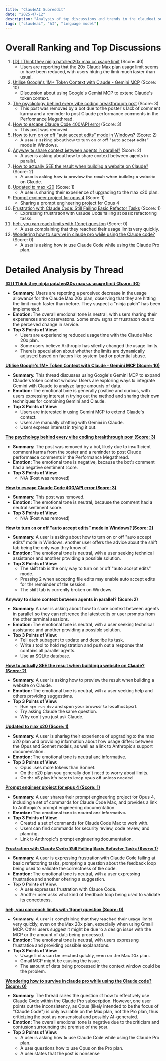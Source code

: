 ```yaml
---
title: "ClaudeAI Subreddit"
date: "2025-07-12"
description: "Analysis of top discussions and trends in the claudeai subreddit"
tags: ["claudeai", "AI", "language model"]
---
```


# Overall Ranking and Top Discussions
1.  [[D] I Think they ninja patched20x max cc usage limit](https://www.reddit.com/r/ClaudeAI/comments/1ly6dkq/i_think_they_ninja_patched20x_max_cc_usage_limit/) (Score: 40)
    *   Users are reporting that the 20x Claude Max plan usage limit seems to have been reduced, with users hitting the limit much faster than usual.
2.  [Utilise Google's 1M+ Token Context with Claude - Gemini MCP](https://www.reddit.com/r/ClaudeAI/comments/1ly6saq/utilise_googles_1m_token_context_with_claude/) (Score: 10)
    *   Discussion about using Google's Gemini MCP to extend Claude's token context.
3.  [The psychology behind every vibe coding breakthrough post](https://v.redd.it/dtfzq6opzfcf1) (Score: 3)
    *   This post was removed by a bot due to the poster's lack of comment karma and a reminder to post Claude performance comments in the Performance Megathread.
4.  [How to escape Claude Code 400/API error](https://www.reddit.com/r/ClaudeAI/comments/1ly5i3r/how_to_escape_claude_code_400api_error/) (Score: 3)
    *   This post was removed.
5.  [How to turn on or off "auto accept edits” mode in Windows?](https://www.reddit.com/r/ClaudeAI/comments/1ly66mo/how_to_turn_on_or_off_auto_accept_edits_mode_in/) (Score: 2)
    *   A user is asking about how to turn on or off "auto accept edits” mode in Windows.
6.  [Anyway to share context between agents in parallel?](https://www.reddit.com/r/ClaudeAI/comments/1ly7kml/anyway_to_share_context_between_agents_in_parallel/) (Score: 2)
    *   A user is asking about how to share context between agents in parallel.
7.  [How to actually SEE the result when building a website on Claude?](https://www.reddit.com/r/ClaudeAI/comments/1ly82bw/how_to_actually_see_the_result_when_building_a/) (Score: 2)
    *   A user is asking how to preview the result when building a website on Claude.
8.  [Updated to max x20](https://www.reddit.com/r/ClaudeAI/comments/1ly44gn/updated_to_max_x20/) (Score: 1)
    *   A user is sharing their experience of upgrading to the max x20 plan.
9.  [Prompt engineer project for opus 4](https://www.reddit.com/r/ClaudeAI/comments/1ly47ff/prompt_engineer_project_for_opus_4/) (Score: 1)
    *   Sharing a prompt engineering project for Opus 4
10. [Frustration with Claude Code: Still Failing Basic Refactor Tasks](https://www.reddit.com/r/ClaudeAI/comments/1ly8r9r/frustration_with_claude_code_still_failing_basic/) (Score: 1)
    *   Expressing frustration with Claude Code failing at basic refactoring tasks.
11. [heh, you can reach limits with 1(one) question](https://i.redd.it/vt6mqlq1zgcf1.png) (Score: 0)
    *   A user complaining that they reached their usage limits very quickly.
12. [Wondering how to survive in claude pro while using the Claude code?](https://www.reddit.com/r/ClaudeAI/comments/1ly8hjv/wondering_how_to_survive_in_claude_pro_while/) (Score: 0)
    *   A user is asking how to use Claude Code while using the Claude Pro plan.

# Detailed Analysis by Thread
**[[D] I Think they ninja patched20x max cc usage limit (Score: 40)](https://www.reddit.com/r/ClaudeAI/comments/1ly6dkq/i_think_they_ninja_patched20x_max_cc_usage_limit/)**
*  **Summary:** Users are reporting a perceived decrease in the usage allowance for the Claude Max 20x plan, observing that they are hitting the limit much faster than before. They suspect a "ninja patch" has been implemented.
*  **Emotion:** The overall emotional tone is neutral, with users sharing their experiences and observations. Some show signs of frustration due to the perceived change in service.
*  **Top 3 Points of View:**
    *   Users are experiencing reduced usage time with the Claude Max 20x plan.
    *   Some users believe Anthropic has silently changed the usage limits.
    *   There is speculation about whether the limits are dynamically adjusted based on factors like system load or potential abuse.

**[Utilise Google's 1M+ Token Context with Claude - Gemini MCP (Score: 10)](https://www.reddit.com/r/ClaudeAI/comments/1ly6saq/utilise_googles_1m_token_context_with_claude/)**
*  **Summary:** This thread discusses using Google's Gemini MCP to expand Claude's token context window. Users are exploring ways to integrate Gemini with Claude to analyze large amounts of data.
*  **Emotion:** The emotional tone is generally positive and curious, with users expressing interest in trying out the method and sharing their own techniques for combining Gemini and Claude.
*  **Top 3 Points of View:**
    *   Users are interested in using Gemini MCP to extend Claude's context.
    *   Users are manually chatting with Gemini in Claude.
    *   Users express interest in trying it out.

**[The psychology behind every vibe coding breakthrough post (Score: 3)](https://v.redd.it/dtfzq6opzfcf1)**
*  **Summary:** The post was removed by a bot, likely due to insufficient comment karma from the poster and a reminder to post Claude performance comments in the Performance Megathread.
*  **Emotion:** The emotional tone is negative, because the bot's comment had a negative sentiment score.
*  **Top 3 Points of View:**
    *   N/A (Post was removed)

**[How to escape Claude Code 400/API error (Score: 3)](https://www.reddit.com/r/ClaudeAI/comments/1ly5i3r/how_to_escape_claude_code_400api_error/)**
*  **Summary:** This post was removed.
*  **Emotion:** The emotional tone is neutral, because the comment had a neutral sentiment score.
*  **Top 3 Points of View:**
    *   N/A (Post was removed)

**[How to turn on or off "auto accept edits” mode in Windows? (Score: 2)](https://www.reddit.com/r/ClaudeAI/comments/1ly66mo/how_to_turn_on_or_off_auto_accept_edits_mode_in/)**
*  **Summary:** A user is asking about how to turn on or off "auto accept edits” mode in Windows. Another user offers the advice about the shift tab being the only way they know of.
*  **Emotion:** The emotional tone is neutral, with a user seeking technical assistance and another providing a possible solution.
*  **Top 3 Points of View:**
    *   The shift tab is the only way to turn on or off "auto accept edits” mode.
    *   Pressing 2 when accepting file edits may enable auto accept edits for the remainder of the session.
    *   The shift tab is currently broken on Windows.

**[Anyway to share context between agents in parallel? (Score: 2)](https://www.reddit.com/r/ClaudeAI/comments/1ly7kml/anyway_to_share_context_between_agents_in_parallel/)**
*  **Summary:** A user is asking about how to share context between agents in parallel, so they can reference the latest edits or user prompts from the other terminal sessions.
*  **Emotion:** The emotional tone is neutral, with a user seeking technical assistance and another providing a possible solution.
*  **Top 3 Points of View:**
    *   Tell each subagent to update and describe its task.
    *   Write a tool to hold registration and push out a response that contains all parallel agents.
    *   Use an SQLite database.

**[How to actually SEE the result when building a website on Claude? (Score: 2)](https://www.reddit.com/r/ClaudeAI/comments/1ly82bw/how_to_actually_see_the_result_when_building_a/)**
*  **Summary:** A user is asking how to preview the result when building a website on Claude.
*  **Emotion:** The emotional tone is neutral, with a user seeking help and others providing suggestions.
*  **Top 3 Points of View:**
    *   Run `npm run dev` and open your browser to localhost:port.
    *   Try asking Claude the same question.
    *   Why don't you just ask Claude.

**[Updated to max x20 (Score: 1)](https://www.reddit.com/r/ClaudeAI/comments/1ly44gn/updated_to_max_x20/)**
*  **Summary:** A user is sharing their experience of upgrading to the max x20 plan and providing information about how usage differs between the Opus and Sonnet models, as well as a link to Anthropic's support documentation.
*  **Emotion:** The emotional tone is neutral and informative.
*  **Top 3 Points of View:**
    *   Opus uses more tokens than Sonnet.
    *   On the x20 plan you generally don't need to worry about limits.
    *   On the x5 plan it's best to keep opus off unless needed.

**[Prompt engineer project for opus 4 (Score: 1)](https://www.reddit.com/r/ClaudeAI/comments/1ly47ff/prompt_engineer_project_for_opus_4/)**
*  **Summary:** A user shares their prompt engineering project for Opus 4, including a set of commands for Claude Code Max, and provides a link to Anthropic's prompt engineering documentation.
*  **Emotion:** The emotional tone is neutral and informative.
*  **Top 3 Points of View:**
    *   Created a set of commands for Claude Code Max to work with.
    *   Users can find commands for security review, code review, and planning.
    *   Link to Anthropic's prompt engineering documentation.

**[Frustration with Claude Code: Still Failing Basic Refactor Tasks (Score: 1)](https://www.reddit.com/r/ClaudeAI/comments/1ly8r9r/frustration_with_claude_code_still_failing_basic/)**
*  **Summary:** A user is expressing frustration with Claude Code failing at basic refactoring tasks, prompting a question about the feedback loop being used to validate the correctness of the code.
*  **Emotion:** The emotional tone is neutral, with a user expressing frustration and another offering a suggestion.
*  **Top 3 Points of View:**
    *   A user expresses frustration with Claude Code.
    *   Another user asks what kind of feedback loop being used to validate its correctness.

**[heh, you can reach limits with 1(one) question (Score: 0)](https://i.redd.it/vt6mqlq1zgcf1.png)**
*  **Summary:** A user is complaining that they reached their usage limits very quickly, even on the Max 20x plan, especially when using Gmail MCP. Other users suggest it might be due to a design issue with the MCP or the amount of data being processed.
*  **Emotion:** The emotional tone is neutral, with users expressing frustration and providing possible explanations.
*  **Top 3 Points of View:**
    *   Usage limits can be reached quickly, even on the Max 20x plan.
    *   Gmail MCP might be causing the issue.
    *   The amount of data being processed in the context window could be the problem.

**[Wondering how to survive in claude pro while using the Claude code? (Score: 0)](https://www.reddit.com/r/ClaudeAI/comments/1ly8hjv/wondering_how_to_survive_in_claude_pro_while/)**
*  **Summary:** The thread raises the question of how to effectively use Claude Code within the Claude Pro subscription. However, one user points out the inconsistency, as Opus (likely intended to be the focus of "Claude Code") is only available on the Max plan, not the Pro plan, thus criticizing the post as nonsensical and possibly AI-generated.
*  **Emotion:** The overall emotional tone is negative due to the criticism and confusion surrounding the premise of the post.
*  **Top 3 Points of View:**
    *   A user is asking how to use Claude Code while using the Claude Pro plan.
    *   A user questions how to use Opus on the Pro plan.
    *   A user states that the post is nonsense.
